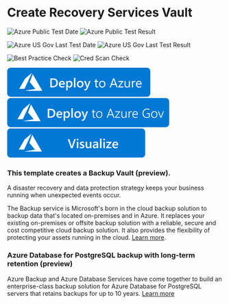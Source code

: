 # Create Recovery Services Vault

![Azure Public Test Date](https://azurequickstartsservice.blob.core.windows.net/badges/101-backup-vault-basic/PublicLastTestDate.svg)
![Azure Public Test Result](https://azurequickstartsservice.blob.core.windows.net/badges/101-backup-vault-basic/PublicDeployment.svg)

![Azure US Gov Last Test Date](https://azurequickstartsservice.blob.core.windows.net/badges/101-backup-vault-basic/FairfaxLastTestDate.svg)
![Azure US Gov Last Test Result](https://azurequickstartsservice.blob.core.windows.net/badges/101-backup-vault-basic/FairfaxDeployment.svg)

![Best Practice Check](https://azurequickstartsservice.blob.core.windows.net/badges/101-backup-vault-basic/BestPracticeResult.svg)
![Cred Scan Check](https://azurequickstartsservice.blob.core.windows.net/badges/101-backup-vault-basic/CredScanResult.svg)

[![Deploy To Azure](https://raw.githubusercontent.com/Azure/azure-quickstart-templates/master/1-CONTRIBUTION-GUIDE/images/deploytoazure.svg?sanitize=true)](https://portal.azure.com/#create/Microsoft.Template/uri/https%3A%2F%2Fraw.githubusercontent.com%2FAzure%2Fazure-quickstart-templates%2Fmaster%2F101-backup-vault-basic%2Fazuredeploy.json)  
[![Deploy To Azure US Gov](https://raw.githubusercontent.com/Azure/azure-quickstart-templates/master/1-CONTRIBUTION-GUIDE/images/deploytoazuregov.svg?sanitize=true)](https://portal.azure.us/#create/Microsoft.Template/uri/https%3A%2F%2Fraw.githubusercontent.com%2FAzure%2Fazure-quickstart-templates%2Fmaster%2F101-backup-vault-basic%2Fazuredeploy.json)
[![Visualize](https://raw.githubusercontent.com/Azure/azure-quickstart-templates/master/1-CONTRIBUTION-GUIDE/images/visualizebutton.svg?sanitize=true)](http://armviz.io/#/?load=https%3A%2F%2Fraw.githubusercontent.com%2FAzure%2Fazure-quickstart-templates%2Fmaster%2F101-backup-vault-basic%2Fazuredeploy.json)

### This template creates a Backup Vault (preview).

A disaster recovery and data protection strategy keeps your business running when unexpected events occur.

The Backup service is Microsoft's born in the cloud backup solution to backup data that's located on-premises and in Azure. It replaces your existing on-premises or offsite backup solution with a reliable, secure and cost competitive cloud backup solution. It also provides the flexibility of protecting your assets running in the cloud. [Learn more](http://aka.ms/backup-learn-more/).

### Azure Database for PostgreSQL backup with long-term retention (preview)

Azure Backup and Azure Database Services have come together to build an enterprise-class backup solution for Azure Database for PostgreSQL servers that retains backups for up to 10 years. [Learn more](https://docs.microsoft.com/en-us/azure/backup/backup-azure-database-postgresql)

